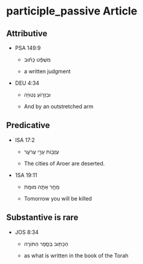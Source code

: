 # participle_passive Article
## Attributive

* PSA 149:9 

    * מִשְׁפָּ֬ט כָּת֗וּב 

    * a written judgment

* DEU 4:34

    * וּבִזְר֣וֹעַ נְטוּיָ֔ה

    * And by an outstretched arm

## Predicative 
* ISA 17:2

    * עֲזֻב֖וֹת עָרֵ֣י עֲרֹעֵ֑ר

    * The cities of Aroer are deserted.

* 1SA 19:11

    * מָחָ֖ר אַתָּ֥ה מוּמָֽת

    * Tomorrow you will be killed

## Substantive is rare

* JOS 8:34

    * הַכָּת֖וּב בְּסֵ֥פֶר הַתּוֹרָֽה 

    * as what is written in the book of the Torah

